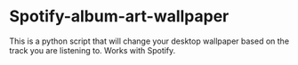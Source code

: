 # Spotify-album-art-wallpaper
This is a python script that will change your desktop wallpaper based on the track you are listening to. Works with Spotify.
